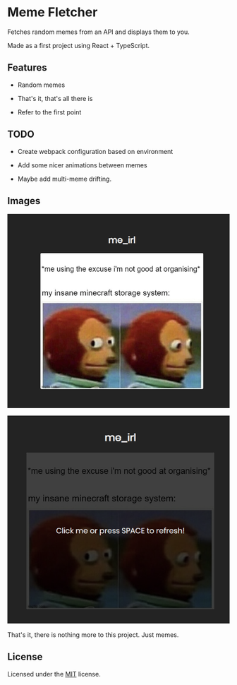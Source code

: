 # Meme Fletcher

Fetches random memes from an API and displays them to you.

Made as a first project using React + TypeScript.

## Features

- Random memes

- That's it, that's all there is

- Refer to the first point

## TODO

- Create webpack configuration based on environment

- Add some nicer animations between memes

- Maybe add multi-meme drifting.

## Images

![Example Image #1](images/example_1.png)

![Example Image #2](images/example_2.png)

That's it, there is nothing more to this project. Just memes.

## License

Licensed under the [MIT](LICENSE.md) license.
